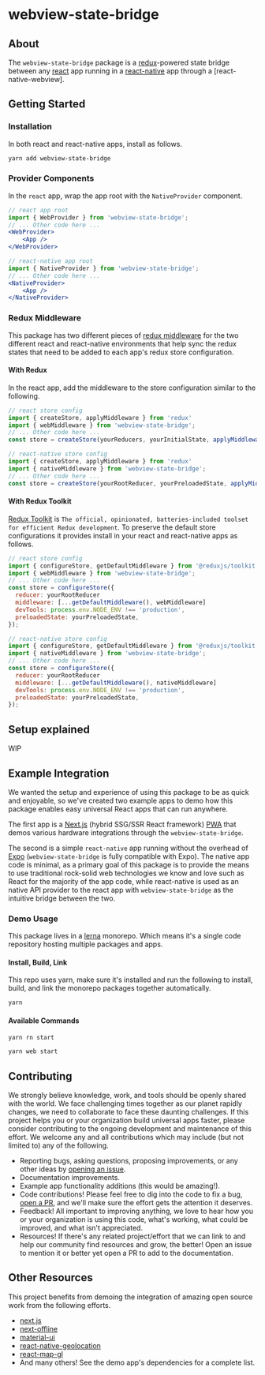 # webview-state-bridge

## About

The `webview-state-bridge` package is a [redux](https://redux.js.org/)-powered state bridge between any [react](https://reactjs.org/) app running in a [react-native](https://reactnative.dev/) app through a [react-native-webview].

## Getting Started

### Installation

In both react and react-native apps, install as follows.

```sh
yarn add webview-state-bridge
```

### Provider Components

In the `react` app, wrap the app root with the `NativeProvider` component.

```jsx
// react app root
import { WebProvider } from 'webview-state-bridge';
// ... Other code here ...
<WebProvider>
    <App />
</WebProvider>
```

```jsx
// react-native app root
import { NativeProvider } from 'webview-state-bridge';
// ... Other code here ...
<NativeProvider>
    <App />
</NativeProvider>
```

### Redux Middleware

This package has two different pieces of [redux middleware](https://redux.js.org/advanced/middleware) for the two different react and react-native environments that help sync the redux states that need to be added to each app's redux store configuration.

#### With Redux

In the react app, add the middleware to the store configuration similar to the following.

```js
// react store config
import { createStore, applyMiddleware } from 'redux'
import { webMiddleware } from 'webview-state-bridge';
// ... Other code here ...
const store = createStore(yourReducers, yourInitialState, applyMiddleware(webMiddleware));
```

```js
// react-native store config
import { createStore, applyMiddleware } from 'redux'
import { nativeMiddleware } from 'webview-state-bridge';
// ... Other code here ...
const store = createStore(yourRootReducer, yourPreloadedState, applyMiddleware(nativeMiddleware));
```

#### With Redux Toolkit

[Redux Toolkit](https://redux-toolkit.js.org/) is `The official, opinionated, batteries-included toolset for efficient Redux development`. To preserve the default store configurations it provides install in your react and react-native apps as follows.

```js
// react store config
import { configureStore, getDefaultMiddleware } from '@reduxjs/toolkit';
import { webMiddleware } from 'webview-state-bridge';
// ... Other code here ...
const store = configureStore({
  reducer: yourRootReducer
  middleware: [...getDefaultMiddleware(), webMiddleware]
  devTools: process.env.NODE_ENV !== 'production',
  preloadedState: yourPreloadedState,
});
```

```js
// react-native store config
import { configureStore, getDefaultMiddleware } from '@reduxjs/toolkit';
import { nativeMiddleware } from 'webview-state-bridge';
// ... Other code here ...
const store = configureStore({
  reducer: yourRootReducer
  middleware: [...getDefaultMiddleware(), nativeMiddleware]
  devTools: process.env.NODE_ENV !== 'production',
  preloadedState: yourPreloadedState,
});
```

## Setup explained

WIP

## Example Integration

We wanted the setup and experience of using this package to be as quick and enjoyable, so we've created two example apps to demo how this package enables easy universal React apps that can run anywhere.

The first app is a [Next.js](https://nextjs.org/) (hybrid SSG/SSR React framework) [PWA](https://developer.mozilla.org/en-US/docs/Web/Progressive_web_apps) that demos various hardware integrations through the `webview-state-bridge`.

The second is a simple `react-native` app running without the overhead of [Expo](https://expo.io/) (`webview-state-bridge` is fully compatible with Expo). The native app code is minimal, as a primary goal of this package is to provide the means to use traditional rock-solid web technologies we know and love such as React for the majority of the app code, while react-native is used as an native API provider to the react app with `webview-state-bridge` as the intuitive bridge between the two.

### Demo Usage

This package lives in a [lerna](https://github.com/lerna/lerna) monorepo. Which means it's a single code repository hosting multiple packages and apps.

#### Install, Build, Link

This repo uses yarn, make sure it's installed and run the following to install, build, and link the monorepo packages together automatically.

```sh
yarn
```

#### Available Commands

```sh
yarn rn start
```

```sh
yarn web start
```

## Contributing

We strongly believe knowledge, work, and tools should be openly shared with the world. We face challenging times together as our planet rapidly changes, we need to collaborate to face these daunting challenges. If this project helps you or your organization build universal apps faster, please consider contributing to the ongoing development and maintenance of this effort. We welcome any and all contributions which may include (but not limited to) any of the following.

- Reporting bugs, asking questions, proposing improvements, or any other ideas by [opening an issue](TODO-url-here).
- Documentation improvements.
- Example app functionality additions (this would be amazing!).
- Code contributions! Please feel free to dig into the code to fix a bug, [open a PR](TODO-url-here), and we'll make sure the effort gets the attention it deserves.
- Feedback! All important to improving anything, we love to hear how you or your organization is using this code, what's working, what could be improved, and what isn't appreciated.
- Resources! If there's any related project/effort that we can link to and help our community find resources and grow, the better! Open an issue to mention it or better yet open a PR to add to the documentation.

## Other Resources

This project benefits from demoing the integration of amazing open source work from the following efforts.

- [next.js](https://nextjs.org/)
- [next-offline](https://github.com/hanford/next-offline)
- [material-ui](https://material-ui.com/)
- [react-native-geolocation](https://github.com/react-native-community/react-native-geolocation)
- [react-map-gl](https://github.com/visgl/react-map-gl)
- And many others! See the demo app's dependencies for a complete list.
